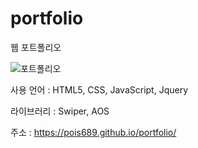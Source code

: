 # portfolio
웹 포트폴리오

![포트폴리오](https://user-images.githubusercontent.com/52490515/130179124-b93500cb-8b3f-4d1d-b72b-21130f2dc0e7.PNG)

사용 언어 : HTML5, CSS, JavaScript, Jquery

라이브러리 : Swiper, AOS

주소 : https://pois689.github.io/portfolio/
